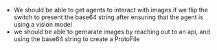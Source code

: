 - We should be able to get agents to interact with images if we flip the switch to present the base64 string after ensuring that the agent is using a vision model
- we should be able to gernarate images by reaching out to an api, and using the base64 string to create a ProtoFile
